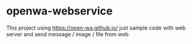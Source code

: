 # openwa-webservice

This project using https://open-wa.github.io/
just sample code with web server and send message / image / file from web
